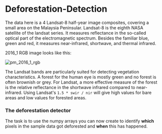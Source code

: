# Deforestation-Detection

The data here is a 4 Landsat-8 half-year image composites, covering a small area on the Malaysia Peninsular. 
Landsat-8 is the eighth NASA satellite of the landsat series. It measures reflectance in the so-called optical part of 
the electromagnetic spectrum. Besides the familiar blue, green and red, it measures near-infrared, shortwave, and thermal infrared.

2016_1 RGB image looks like this:

![pm_2016_1_rgb](https://storage.googleapis.com/s11-litmustest/Screenshot%20from%202018-02-01%2014-00-16.png)

The Landsat bands are particularly suited for detecting vegetation characteristics. A forest for the human eye 
is mostly green and no forest is often brownish or grey. For Landsat, a more effective measure of the forest is the 
relative reflectance in the shortwave infrared compared to near-infrared. Using Landsat's `1.5 * swir / nir` 
will give high values for bare areas and low values for forested areas.

### The deforestation detector
The task is to use the numpy arrays you can now create to identify **which** pixels in the sample data got deforested and **when** this has happened.

